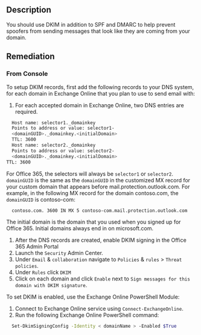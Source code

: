 ## Description

You should use DKIM in addition to SPF and DMARC to help prevent spoofers from sending messages that look like they are coming from your domain.

## Remediation

### From Console

To setup DKIM records, first add the following records to your DNS system, for each domain in Exchange Online that you plan to use to send email with:

1. For each accepted domain in Exchange Online, two DNS entries are required.

```bash
  Host name: selector1._domainkey
  Points to address or value: selector1-
  <domainGUID>._domainkey.<initialDomain>
  TTL: 3600
  Host name: selector2._domainkey
  Points to address or value: selector2-
  <domainGUID>._domainkey.<initialDomain>
TTL: 3600
```
For Office 365, the selectors will always be `selector1` or `selector2`. `domainGUID` is the same as the `domainGUID` in the customized MX record for your custom domain that appears before mail.protection.outlook.com. For example, in the following MX record for the domain contoso.com, the `domainGUID` is contoso-com:

```bash
  contoso.com. 3600 IN MX 5 contoso-com.mail.protection.outlook.com
```

The initial domain is the domain that you used when you signed up for Office 365. Initial domains always end in on microsoft.com.

1. After the DNS records are created, enable DKIM signing in the Office 365 Admin Portal
2. Launch the `Security` Admin Center.
3. Under `Email` & `collaboration` navigate to `Policies` & `rules` > `Threat policies`.
4. Under `Rules` click `DKIM`
5. Click on each domain and click `Enable` next to `Sign messages for this domain with DKIM signature`.

To set DKIM is enabled, use the Exchange Online PowerShell Module:

1. Connect to Exchange Online service using `Connect-ExchangeOnline`.
2. Run the following Exchange Online PowerShell command:

```bash
  Set-DkimSigningConfig -Identity < domainName > -Enabled $True
```